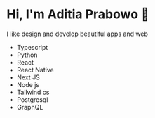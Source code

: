 # Hi, I'm Aditia Prabowo 👋
I like design and develop beautiful apps and web

* Typescript
* Python
* React
* React Native
* Next JS
* Node js
* Tailwind cs
* Postgresql
* GraphQL
